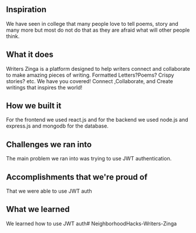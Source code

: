 ## Inspiration
We have seen in college that many people love to tell poems, story and many more but most do not do that as they are afraid what will other people think.
## What it does
Writers Zinga is a platform designed to help writers connect and collaborate to make amazing pieces of writing.
Formatted Letters?Poems? Crispy stories? etc. We have you covered!
Connect ,Collaborate, and Create writings that inspires the world!
## How we built it
For the frontend we used react.js and for the backend we used node.js and express.js and mongodb for the database.
## Challenges we ran into
The main problem we ran into was trying to use JWT authentication.
## Accomplishments that we're proud of
That we were able to use JWT auth
## What we learned
We learned how to use JWT auth# NeighborhoodHacks-Writers-Zinga
